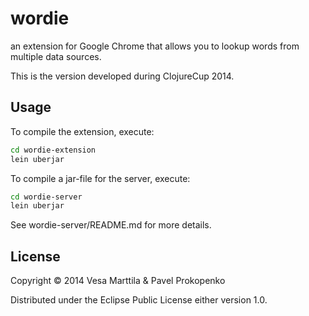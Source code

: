 # wordie

an extension for Google Chrome that allows you to lookup words from multiple data sources.

This is the version developed during ClojureCup 2014.

## Usage

To compile the extension, execute:

```bash
cd wordie-extension
lein uberjar
```

To compile a jar-file for the server, execute:

```bash
cd wordie-server
lein uberjar
```

See wordie-server/README.md for more details.

## License

Copyright © 2014 Vesa Marttila & Pavel Prokopenko

Distributed under the Eclipse Public License either version 1.0.